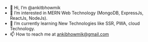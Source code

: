 - 👋 Hi, I’m @ankitbhowmik
- 👀 I’m interested in MERN Web Technology (MongoDB,  ExpressJs,  ReactJs,  NodeJs).
- 🌱 I’m currently learning New Technologies like SSR, PWA, cloud Technology.
- 📫 How to reach me at ankibhowmik@gmail.com

